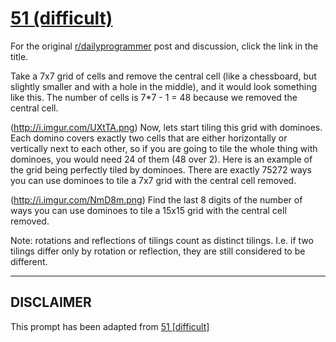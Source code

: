 # [51 (difficult)](https://www.reddit.com/r/dailyprogrammer/comments/ti5jn/5112012_challenge_51_difficult/)

For the original [r/dailyprogrammer](https://www.reddit.com/r/dailyprogrammer/) post and discussion, click the link in the title.

Take a 7x7 grid of cells and remove the central cell (like a chessboard, but slightly smaller and with a hole in the middle), and it would look something like this. The number of cells is 7*7 - 1 = 48 because we removed the central cell.

(http://i.imgur.com/UXtTA.png)
Now, lets start tiling this grid with dominoes. Each domino covers exactly two cells that are either horizontally or vertically next to each other, so if you are going to tile the whole 
thing with dominoes, you would need 24 of them (48 over 2). Here is an example of the grid being perfectly tiled by dominoes. There are exactly 75272 ways you can use dominoes to tile a 7x7 grid with the central cell removed. 

(http://i.imgur.com/NmD8m.png)
Find the last 8 digits of the number of ways you can use dominoes to tile a 15x15 grid with the central cell removed. 

Note: rotations and reflections of tilings count as distinct tilings. I.e. if two tilings differ only by rotation or reflection, they are still considered to be different. 


----
## **DISCLAIMER**
This prompt has been adapted from [51 [difficult]](https://www.reddit.com/r/dailyprogrammer/comments/ti5jn/5112012_challenge_51_difficult/
)

